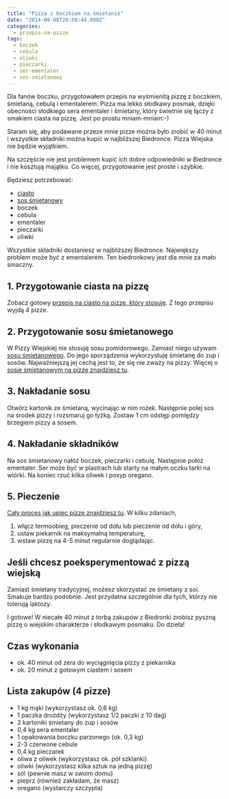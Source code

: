 ```yaml
---
title: "Pizza z boczkiem na śmietanie"
date: "2014-09-08T20:50:44.000Z"
categories: 
  - przepis-na-pizze
tags: 
  - boczek
  - cebula
  - oliwki
  - pieczarki
  - ser-ementaler
  - sos-smietanowy
---
```


Dla fanów boczku, przygotowałem przepis na wyśmienitą pizzę z boczkiem, śmietaną, cebulą i ementalerem. Pizza ma lekko słodkawy posmak, dzięki obecności słodkiego sera ementaler i śmietany, który świetnie się łączy z smakiem ciasta na pizzę. Jest po prostu mniam-mniam:-)

Staram się, aby podawane przeze mnie pizze można było zrobić w 40 minut i wszystkie składniki można kupić w najbliższej Biedronce. Pizza Wiejska nie będzie wyjątkiem.

Na szczęście nie jest problemem kupić ich dobre odpowiedniki w Biedronce i nie kosztują majątku. Co więcej, przygotowanie jest proste i szybkie.

Będziesz potrzebować:

- <a title="Przepis na ciasto na pizzę" href="/przepis-na-ciasto-na-pizze/">ciasto</a>
- <a title="Przepis na sos śmietanowy do pizzy" href="/przepis-na-sos-smietanowy-pizzy/">sos śmietanowy</a>
- boczek
- cebula
- ementaler
- pieczarki
- oliwki

Wszystkie składniki dostaniesz w najbliższej Biedronce. Największy problem może być z ementalerem. Ten biedronkowy jest dla mnie za mało smaczny.

## 1\. Przygotowanie ciasta na pizzę

Zobacz gotowy <a title="Przepis na ciasto na pizzę" href="/przepis-na-ciasto-na-pizze/">przepis na ciasto na pizzę, który stosuję</a>. Z tego przepisu wyjdą 4 pizze.

## 2\. Przygotowanie sosu śmietanowego

W Pizzy Wiejskiej nie stosuję sosu pomidorowego. Zamiast niego używam <a title="Przepis na sos śmietanowy do pizzy" href="/przepis-na-sos-smietanowy-pizzy/">sosu śmietanowego</a>. Do jego sporządzenia wykorzystuję śmietanę do zup i sosów. Najważniejszą jej cechą jest to, że się nie zważy na pizzy. Więcej o <a title="Przepis na sos śmietanowy do pizzy" href="/przepis-na-sos-smietanowy-pizzy/">sosie śmietanowym na pizzę znajdziesz tu</a>.

## 3\. Nakładanie sosu

Otwórz kartonik ze śmietaną, wycinając w nim rożek. Następnie polej sos na środek pizzy i rozsmaruj go łyżką. Zostaw 1 cm odstęp pomiędzy brzegiem pizzy a sosem.

## 4\. Nakładanie składników

Na sos śmietanowy nałóż boczek, pieczarki i cebulę. Następnie połóż ementaler. Ser może być w plastrach lub starty na małym oczku tarki na wiórki. Na koniec rzuć kilka oliwek i posyp oregano.

## 5\. Pieczenie

<a title="Pieczenie pizzy" href="/pieczenie-pizzy/">Cały proces jak upiec pizzę znajdziesz tu</a>. W kilku zdaniach,

1. włącz termoobieg, pieczenie od dołu lub pieczenie od dołu i góry,
2. ustaw piekarnik na maksymalną temperaturę,
3. wstaw pizzę na 4-5 minut regularnie doglądając.

## Jeśli chcesz poeksperymentować z pizzą wiejską

Zamiast śmietany tradycyjnej, możesz skorzystać ze śmietany z soi. Smakuje bardzo podobnie. Jest przydatna szczególnie dla tych, którzy nie tolerują laktozy.

I gotowe! W niecałe 40 minut z torbą zakupów z Biedronki zrobisz pyszną pizzę o wiejskim charakterze i słodkawym posmaku. Do dzieła!

## Czas wykonania

- ok. 40 minut od zera do wyciągnięcia pizzy z piekarnika
- ok. 20 minut z gotowym ciastem i sosem

## Lista zakupów (4 pizze)

- 1 kg mąki (wykorzystasz ok. 0,6 kg)
- 1 paczka drożdży (wykorzystasz 1/2 paczki z 10 dag)
- 2 kartoniki śmietany do zup i sosów
- 0,4 kg sera ementaler
- 1 opakowania boczku parzonego (ok. 0,3 kg)
- 2-3 czerwone cebule
- 0,4 kg pieczarek
- oliwa z oliwek (wykorzystasz ok. pół szklanki)
- oliwki (wykorzystasz kilka sztuk na jedną pizzę)
- sól (pewnie masz w swoim domu)
- pieprz (również zakładam, że masz)
- oregano (wystarczy szczypta)
